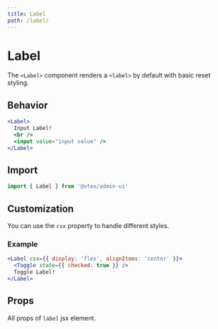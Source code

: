```yaml
---
title: Label
path: /label/
---
```


# Label

The `<Label>` component renders a `<label>` by default with basic reset styling.

## Behavior

```jsx live
<Label>
  Input Label!
  <br />
  <input value="input value" />
</Label>
```

## Import

```jsx isStatic
import { Label } from '@vtex/admin-ui'
```

## Customization

You can use the `csx` property to handle different styles.

### Example

```jsx live
<Label csx={{ display: 'flex', alignItems: 'center' }}>
  <Toggle state={{ checked: true }} />
  Toggle Label!
</Label>
```

## Props

All props of `label` jsx element.
